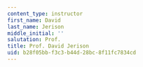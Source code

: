 ```yaml
---
content_type: instructor
first_name: David
last_name: Jerison
middle_initial: ''
salutation: Prof.
title: Prof. David Jerison
uid: b28f05bb-f3c3-b44d-28bc-8f11fc7834cd
---
```

